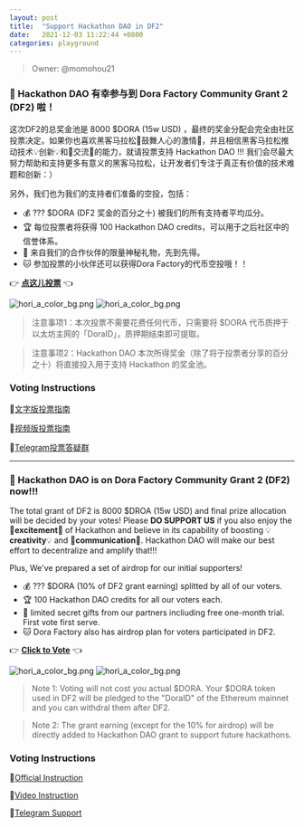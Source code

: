 ```yaml
---
layout: post
title:  "Support Hackathon DAO in DF2"
date:   2021-12-03 11:22:44 +0800
categories: playground
---
```


> Owner: @momohou21

### **📢 Hackathon DAO 有幸参与到 Dora Factory Community Grant 2 (DF2) 啦！**

这次DF2的总奖金池是 8000 $DORA (15w USD) ，最终的奖金分配会完全由社区投票决定。如果你也喜欢黑客马拉松💓鼓舞人心的激情💓，并且相信黑客马拉松推动技术💡创新💡和👬交流👬的能力，就请投票支持 Hackathon DAO !!! 我们会尽最大努力帮助和支持更多有意义的黑客马拉松，让开发者们专注于真正有价值的技术难题和创新：）

另外，我们也为我们的支持者们准备的空投，包括：
- 💰 ??? $DORA (DF2 奖金的百分之十) 被我们的所有支持者平均瓜分。
- 🏆 每位投票者将获得 100 Hackathon DAO credits，可以用于之后社区中的信誉体系。
- 🎁 来自我们的合作伙伴的限量神秘礼物，先到先得。
- 🐱 参加投票的小伙伴还可以获得Dora Factory的代币空投哦！！

👉 [**点这儿投票**][Link] 👈

![hori_a_color_bg.png](/Hackathon-Playbook/img/dao_003.jpeg)
![hori_a_color_bg.png](/Hackathon-Playbook/img/dao_002.jpeg)

> 注意事项1：本次投票不需要花费任何代币，只需要将 $DORA 代币质押于以太坊主网的「DoraID」，质押期结束即可提取。

> 注意事项2：Hackathon DAO 本次所得奖金（除了将于投票者分享的百分之十）将直接投入用于支持 Hackathon 的奖金池。


### **Voting Instructions**

🔗[文字版投票指南][Official Instruction] 

🔗[视频版投票指南][Video Instruction]

🔗[Telegram投票答疑群][Telegram]


---

### **📢 Hackathon DAO is on Dora Factory Community Grant 2 (DF2) now!!!**  

The total grant of DF2 is 8000 $DROA (15w USD) and final prize allocation will be decided by your votes! Please **DO SUPPORT US** if you also enjoy the 💓**excitement**💓 of Hackathon and believe in its capability of boosting 💡**creativity**💡 and 👬**communication**👬. Hackathon DAO will make our best effort to decentralize and amplify that!!! 

Plus, We've prepared a set of airdrop for our initial supporters!

- 💰 ??? $DORA (10% of DF2 grant earning) splitted by all of our voters.
- 🏆 100 Hackathon DAO credits for all our voters each.
- 🎁 limited secret gifts from our partners incliuding free one-month trial. First vote first serve. 
- 🐱 Dora Factory also has airdrop plan for voters participated in DF2. 

👉 [**Click to Vote**][Link] 👈

![hori_a_color_bg.png](/Hackathon-Playbook/img/dao_003.jpeg)
![hori_a_color_bg.png](/Hackathon-Playbook/img/dao_002.jpeg)

> Note 1: Voting will not cost you actual $DORA. Your $DORA token used in DF2 will be pledged to the "DoraID" of the Ethereum mainnet and you can withdral them after DF2.

> Note 2: The grant earning (except for the 10% for airdrop) will be directly added to Hackathon DAO grant to support future hackathons.


### **Voting Instructions**

🔗[Official Instruction][Official Instruction] 

🔗[Video Instruction][Video Instruction]

🔗[Telegram Support][Telegram]







[Website]: https://dorahacksglobal.github.io/Hackathon-Playbook/dao/
[Link]: https://hackerlink.io/buidl/1679
[Official Instruction]: https://pollen-avocado-54e.notion.site/Dora-Factory-Grant-Hackathon-DAO-Hack-2-2dda9901e3d04d259cbe955ca737e908
[Telegram]: https://t.me/hackerlinkvoter
[Video Instruction]: https://youtu.be/x_-wdUgdrAE